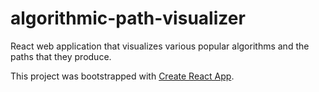 # algorithmic-path-visualizer
React web application that visualizes various popular algorithms and the paths that they produce.

This project was bootstrapped with [Create React App](https://github.com/facebook/create-react-app).
